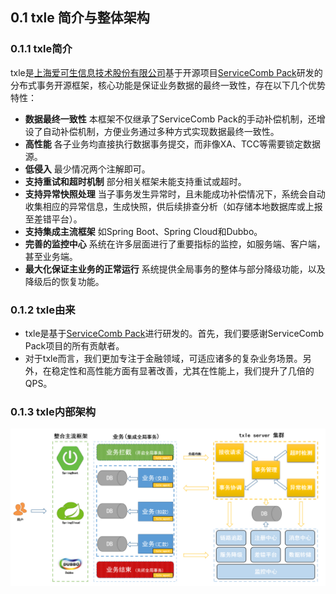 ## 0.1 txle 简介与整体架构
### 0.1.1 txle简介
txle是[上海爱可生信息技术股份有限公司](http://www.actionsky.com/)基于开源项目[ServiceComb Pack](https://github.com/apache/servicecomb-pack)研发的分布式事务开源框架，核心功能是保证业务数据的最终一致性，存在以下几个优势特性：

+ **数据最终一致性** 本框架不仅继承了ServiceComb Pack的手动补偿机制，还增设了自动补偿机制，方便业务通过多种方式实现数据最终一致性。
+ **高性能** 各子业务均直接执行数据事务提交，而非像XA、TCC等需要锁定数据源。
+ **低侵入** 最少情况两个注解即可。
+ **支持重试和超时机制** 部分相关框架未能支持重试或超时。
+ **支持异常快照处理** 当子事务发生异常时，且未能成功补偿情况下，系统会自动收集相应的异常信息，生成快照，供后续排查分析（如存储本地数据库或上报至差错平台）。
+ **支持集成主流框架** 如Spring Boot、Spring Cloud和Dubbo。
+ **完善的监控中心** 系统在许多层面进行了重要指标的监控，如服务端、客户端，甚至业务端。
+ **最大化保证主业务的正常运行** 系统提供全局事务的整体与部分降级功能，以及降级后的恢复功能。

###  0.1.2 txle由来

 + txle是基于[ServiceComb Pack](https://github.com/apache/servicecomb-pack)进行研发的。首先，我们要感谢ServiceComb Pack项目的所有贡献者。
 + 对于txle而言，我们更加专注于金融领域，可适应诸多的复杂业务场景。另外，在稳定性和高性能方面有显著改善，尤其在性能上，我们提升了几倍的QPS。

###  0.1.3 txle内部架构

![](pic/txle-architecture-cn.PNG)
